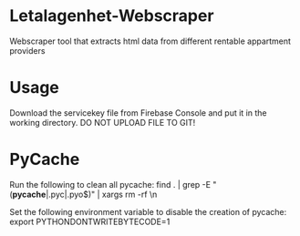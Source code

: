 # Letalagenhet-Webscraper
Webscraper tool that extracts html data from different rentable appartment providers

# Usage
Download the servicekey file from Firebase Console and put it in the working directory. DO NOT UPLOAD FILE TO GIT!

# PyCache

Run the following to clean all pycache: find . | grep -E "(__pycache__|\.pyc|\.pyo$)" | xargs rm -rf \n

Set the following environment variable to disable the creation of pycache: export PYTHONDONTWRITEBYTECODE=1